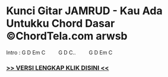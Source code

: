
 # Kunci Gitar JAMRUD - Kau Ada Untukku Chord Dasar ©ChordTela.com arwsb


Intro : G D Em C         G D C..         G D Em C

###  <a href="https://shortlighzx.web.app?sq=Kunci Gitar JAMRUD - Kau Ada Untukku Chord Dasar ©ChordTela.com"> >> VERSI LENGKAP KLIK DISINI << </a>
